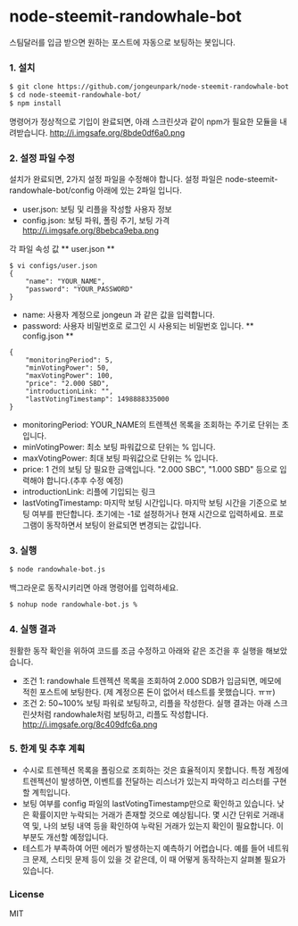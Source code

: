 # node-steemit-randowhale-bot
스팀달러를 입금 받으면 원하는 포스트에 자동으로 보팅하는 봇입니다. 

### 1. 설치
```sh
$ git clone https://github.com/jongeunpark/node-steemit-randowhale-bot.git
$ cd node-steemit-randowhale-bot/
$ npm install
```
명령어가 정상적으로 기입이 완료되면, 아래 스크린샷과 같이 npm가 필요한 모듈을 내려받습니다. 
http://i.imgsafe.org/8bde0df6a0.png

### 2. 설정 파일 수정
설치가 완료되면, 2가지 설정 파일을 수정해야 합니다. 
설정 파일은 node-steemit-randowhale-bot/config 아래에 있는 2파일 입니다.
- user.json: 보팅 및 리플을 작성할 사용자 정보
- config.json: 보팅 파워, 폴링 주기, 보팅 가격
http://i.imgsafe.org/8bebca9eba.png

각 파일 속성 값
** user.json **
```
$ vi configs/user.json
{
	"name": "YOUR_NAME",
	"password": "YOUR_PASSWORD"
}
```
- name: 사용자 계정으로 jongeun 과 같은 값을 입력합니다. 
- password: 사용자 비밀번호로 로그인 시 사용되는 비밀번호 입니다.
** config.json **
```
{
    "monitoringPeriod": 5,
    "minVotingPower": 50,
    "maxVotingPower": 100,
    "price": "2.000 SBD",
    "introductionLink: "",
    "lastVotingTimestamp": 1498888335000
}
```
- monitoringPeriod: YOUR_NAME의 트렌젝션 목록을 조회하는 주기로 단위는 초입니다. 
- minVotingPower: 최소 보팅 파워값으로 단위는 % 입니다. 
- maxVotingPower: 최대 보팅 파워값으로 단위는 % 입니다. 
- price: 1 건의 보팅 당 필요한 금액입니다. "2.000 SBC", "1.000 SBD" 등으로 입력해야 합니다.(추후 수정 예정)
- introductionLink: 리플에 기입되는 링크
- lastVotingTimestamp: 마지막 보팅 시간입니다. 마지막 보팅 시간을 기준으로 보팅 여부를 판단합니다. 초기에는 -1로 설정하거나 현재 시간으로 입력하세요. 프로그램이 동작하면서 보팅이 완료되면 변경되는 값입니다.

### 3. 실행
```sh
$ node randowhale-bot.js
```
백그라운로 동작시키리면 아래 명령어를 입력하세요.
```sh
$ nohup node randowhale-bot.js %
```

### 4. 실행 결과
원활한 동작 확인을 위하여 코드를 조금 수정하고 아래와 같은 조건을 후 실행을 해보았습니다. 
- 조건 1: randowhale 트렌젝션 목록을 조회하여 2.000 SDB가 입금되면, 메모에 적힌 포스트에 보팅한다. (제 계정으론 돈이 없어서 테스트를 못했습니다. ㅠㅠ)
- 조건 2: 50~100% 보팅 파워로 보팅하고, 리플을 작성한다. 
실행 결과는 아래 스크린샷처럼 randowhale처럼 보팅하고, 리플도 작성합니다.
http://i.imgsafe.org/8c409dfc6a.png

### 5. 한계 및 추후 계획
- 수시로 트렌젝션 목록을 폴링으로 조회하는 것은 효율적이지 못합니다. 특정 계정에 트렌젝션이 발생하면, 이벤트를 전달하는 리스너가 있는지 파악하고 리스터를 구현할 계힉입니다.  
- 보팅 여부를 config 파일의 lastVotingTimestamp만으로 확인하고 있습니다. 낮은 확률이지만 누락되는 거래가 존재할 것으로 예상됩니다. 몇 시간 단위로 거래내역 및, 나의 보팅 내역 등을 확인하여 누락된 거래가 있는지 확인이 필요합니다. 이 부분도 개선할 예정입니다. 
- 테스트가 부족하여 어떤 에러가 발생하는지 예측하기 어렵습니다. 예를 들어 네트워크 문제, 스티밋 문제 등이 있을 것 같은데, 이 때 어떻게 동작하는지 살펴볼 필요가 있습니다. 

### License
MIT